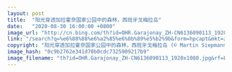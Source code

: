 ```yaml
---
layout: post
title:  "阳光穿透加拉霍奈国家公园中的森林，西班牙戈梅拉岛"
date:   "2020-08-30 16:00:00 +0800"
image_url: "http://cn.bing.com/th?id=OHR.Garajonay_ZH-CN6136090113_1920x1080.jpg&rf=LaDigue_1920x1080.jpg&pid=hp"
link: "/search?q=%e6%88%88%e6%a2%85%e6%8b%89%e5%b2%9b&form=hpcapt&mkt=zh-cn"
copyright: "阳光穿透加拉霍奈国家公园中的森林，西班牙戈梅拉岛 (© Martin Siepmann/Westend61/Offset by Shutterstock)"
image_hash: "0c9b2762e341d70b0cdc7325909217b9"
image_filename: "th?id=OHR.Garajonay_ZH-CN6136090113_1920x1080.jpg&rf=LaDigue_1920x1080.jpg&pid=hp"
---
```

